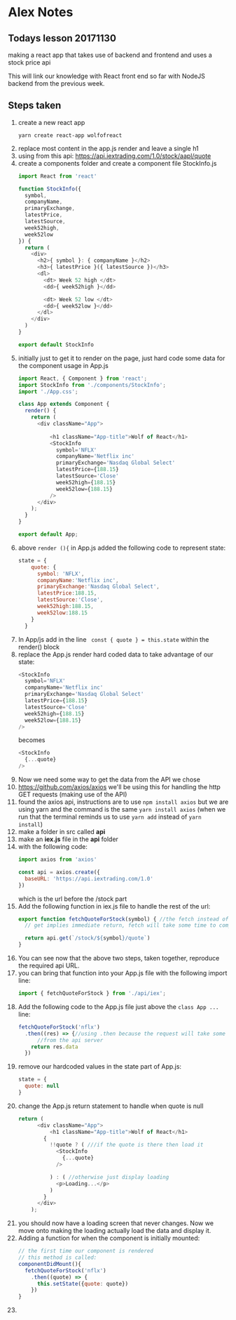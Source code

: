# Alex Notes
## Todays lesson 20171130
making a react app that takes use of backend and frontend and uses a stock price api

This will link our knowledge with React front end so far with NodeJS backend from the previous week.

## Steps taken
1. create a new react app
    ```
    yarn create react-app wolfofreact
    ```
1. replace most content in the app.js render and leave a single h1
1. using from this api: https://api.iextrading.com/1.0/stock/aapl/quote
1. create a components folder and create a component file StockInfo.js
    ```javascript
    import React from 'react'

    function StockInfo({
      symbol,
      companyName,
      primaryExchange,
      latestPrice,
      latestSource,
      week52high,
      week52low
    }) {
      return (
        <div>
          <h2>{ symbol }: { companyName }</h2>
          <h3>{ latestPrice }({ latestSource })</h3> 
          <dl>
            <dt> Week 52 high </dt>
            <dd>{ week52high }</dd>

            <dt> Week 52 low </dt>
            <dd>{ week52low }</dd>
          </dl>
        </div>
      )
    }

    export default StockInfo
    ```
1. initially just to get it to render on the page, just hard code some data for the component usage in App.js
    ```javascript
    import React, { Component } from 'react';
    import StockInfo from './components/StockInfo';
    import './App.css';

    class App extends Component {
      render() {
        return (
          <div className="App">
            
              <h1 className="App-title">Wolf of React</h1>
              <StockInfo 
                symbol='NFLX'
                companyName='Netflix inc'
                primaryExchange='Nasdaq Global Select'
                latestPrice={188.15}
                latestSource='Close'
                week52high={188.15}
                week52low={188.15}
              />
          </div>
        );
      }
    }

    export default App;

    ```
1. above `render (){` in App.js added the following code to represent state:
    ```javascript
    state = {
        quote: {
          symbol: 'NFLX',
          companyName:'Netflix inc',
          primaryExchange:'Nasdaq Global Select',
          latestPrice:188.15,
          latestSource:'Close',
          week52high:188.15,  
          week52low:188.15
        }
      }
    ```  
1. In App/js add in the line ` const { quote } = this.state` within the render() block    
1. replace the App.js render hard coded data to take advantage of our state:
    ```javascript
    <StockInfo 
      symbol='NFLX'
      companyName='Netflix inc'
      primaryExchange='Nasdaq Global Select'
      latestPrice={188.15}
      latestSource='Close'
      week52high={188.15}
      week52low={188.15}
    />
    ```
    becomes
    ```javascript
    <StockInfo 
      {...quote}
    />
    ```
1. Now we need some way to get the data from the API we chose
1. https://github.com/axios/axios we'll be using this for handling the http GET requests (making use of the API)
1. found the axios api, instructions are to use `npm install axios` but we are using yarn and the command is the same `yarn install axios` (when we run that the terminal reminds us to use `yarn add` instead of `yarn install`)
1. make a folder in src called **api**
1. make an **iex.js** file in the **api** folder
1. with the following code:
    ```javascript
    import axios from 'axios'

    const api = axios.create({
      baseURL: 'https://api.iextrading.com/1.0'
    })
    ```
    which is the url before the /stock part 
1. Add the following function in iex.js file to handle the rest of the url:
    ```javascript
    export function fetchQuoteForStock(symbol) { //the fetch instead of get because 
      // get implies immediate return, fetch will take some time to complete..

      return api.get(`/stock/${symbol}/quote`)
    }
    ```
1. You can see now that the above two steps, taken together, reproduce the required api URL.    
1. you can bring that function into your App.js file with the following import line:
    ```javascript
    import { fetchQuoteForStock } from './api/iex';
    ```
1. Add the following code to the App.js file just above the `class App ...` line:
    ```javascript
    fetchQuoteForStock('nflx')
      .then((res) => {//using .then because the request will take some time to fetch
          //from the api server
        return res.data
      })
    ```
1. remove our hardcoded values in the state part of App.js:
    ```javascript
    state = {
      quote: null
    }
    ```        
1. change the App.js return statement to handle when quote is null
    ```javascript
    return (
          <div className="App">
              <h1 className="App-title">Wolf of React</h1>
            {
              !!quote ? ( ///if the quote is there then load it
                <StockInfo 
                  {...quote}
                />

              ) : ( //otherwise just display loading
                <p>Loading...</p>
              )
            }
          </div>
        );
    ``` 
1. you should now have a loading screen that never changes. Now we move onto making the loading actually load the data and display it.
1. Adding a function for when the component is initially mounted:
    ```javascript
    // the first time our component is rendered
    // this method is called:
    componentDidMount(){
      fetchQuoteForStock('nflx')
        .then((quote) => {
          this.setState({quote: quote})
        })
    }
    ```
1.     